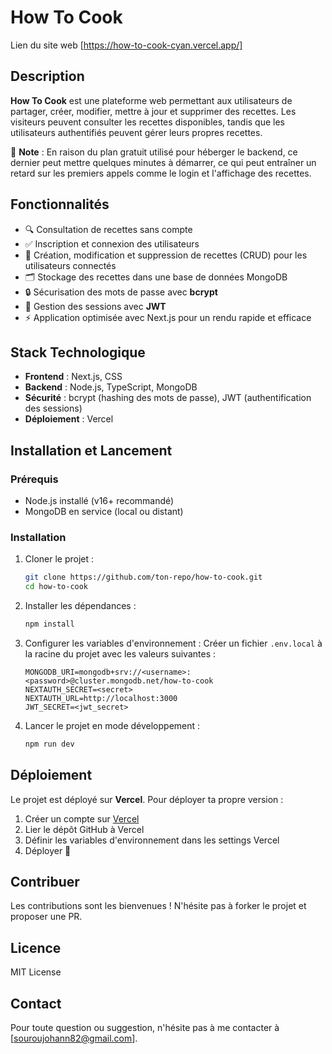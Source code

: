 # How To Cook

Lien du site web [https://how-to-cook-cyan.vercel.app/]

## Description
**How To Cook** est une plateforme web permettant aux utilisateurs de partager, créer, modifier, mettre à jour et supprimer des recettes. Les visiteurs peuvent consulter les recettes disponibles, tandis que les utilisateurs authentifiés peuvent gérer leurs propres recettes.

🚨 **Note** : En raison du plan gratuit utilisé pour héberger le backend, ce dernier peut mettre quelques minutes à démarrer, ce qui peut entraîner un retard sur les premiers appels comme le login et l'affichage des recettes.


## Fonctionnalités
- 🔍 Consultation de recettes sans compte
- ✅ Inscription et connexion des utilisateurs
- 📝 Création, modification et suppression de recettes (CRUD) pour les utilisateurs connectés
- 🗂️ Stockage des recettes dans une base de données MongoDB
- 🔒 Sécurisation des mots de passe avec **bcrypt**
- 🔑 Gestion des sessions avec **JWT**
- ⚡ Application optimisée avec Next.js pour un rendu rapide et efficace

## Stack Technologique
- **Frontend** : Next.js, CSS
- **Backend** : Node.js, TypeScript, MongoDB
- **Sécurité** : bcrypt (hashing des mots de passe), JWT (authentification des sessions)
- **Déploiement** : Vercel

## Installation et Lancement
### Prérequis
- Node.js installé (v16+ recommandé)
- MongoDB en service (local ou distant)

### Installation
1. Cloner le projet :
   ```bash
   git clone https://github.com/ton-repo/how-to-cook.git
   cd how-to-cook
   ```
2. Installer les dépendances :
   ```bash
   npm install
   ```
3. Configurer les variables d'environnement :
   Créer un fichier `.env.local` à la racine du projet avec les valeurs suivantes :
   ```env
   MONGODB_URI=mongodb+srv://<username>:<password>@cluster.mongodb.net/how-to-cook
   NEXTAUTH_SECRET=<secret>
   NEXTAUTH_URL=http://localhost:3000
   JWT_SECRET=<jwt_secret>
   ```
4. Lancer le projet en mode développement :
   ```bash
   npm run dev
   ```

## Déploiement
Le projet est déployé sur **Vercel**. Pour déployer ta propre version :
1. Créer un compte sur [Vercel](https://vercel.com/)
2. Lier le dépôt GitHub à Vercel
3. Définir les variables d'environnement dans les settings Vercel
4. Déployer 🚀

## Contribuer
Les contributions sont les bienvenues ! N'hésite pas à forker le projet et proposer une PR.

## Licence
MIT License

## Contact
Pour toute question ou suggestion, n'hésite pas à me contacter à [souroujohann82@gmail.com].

